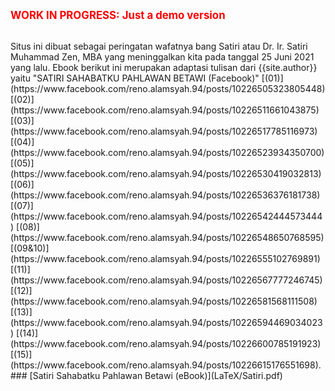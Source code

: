 
<span style="color:red; font-weight:bold; font-size:larger;">WORK IN PROGRESS: Just a demo version</span>

<br>
Situs ini dibuat sebagai peringatan wafatnya bang Satiri atau
Dr. Ir. Satiri Muhammad Zen, MBA yang meninggalkan kita pada tanggal 25 Juni 2021 yang lalu.
Ebook berikut ini merupakan adaptasi tulisan dari {{site.author}} 
yaitu "SATIRI SAHABATKU PAHLAWAN BETAWI (Facebook)" 
  [(01)](https://www.facebook.com/reno.alamsyah.94/posts/10226505323805448)
  [(02)](https://www.facebook.com/reno.alamsyah.94/posts/10226511661043875)
  [(03)](https://www.facebook.com/reno.alamsyah.94/posts/10226517785116973)
  [(04)](https://www.facebook.com/reno.alamsyah.94/posts/10226523934350700)
  [(05)](https://www.facebook.com/reno.alamsyah.94/posts/10226530419032813)
  [(06)](https://www.facebook.com/reno.alamsyah.94/posts/10226536376181738)
  [(07)](https://www.facebook.com/reno.alamsyah.94/posts/10226542444573444)
  [(08)](https://www.facebook.com/reno.alamsyah.94/posts/10226548650768595)
  [(09&10)](https://www.facebook.com/reno.alamsyah.94/posts/10226555102769891)
  [(11)](https://www.facebook.com/reno.alamsyah.94/posts/10226567777246745)
  [(12)](https://www.facebook.com/reno.alamsyah.94/posts/10226581568111508)
  [(13)](https://www.facebook.com/reno.alamsyah.94/posts/10226594469034023)
  [(14)](https://www.facebook.com/reno.alamsyah.94/posts/10226600785191923)
  [(15)](https://www.facebook.com/reno.alamsyah.94/posts/10226615176551698).

<br>
### [Satiri Sahabatku Pahlawan Betawi (eBook)](LaTeX/Satiri.pdf)
<br>
<br>

